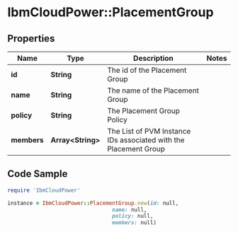 # IbmCloudPower::PlacementGroup

## Properties

Name | Type | Description | Notes
------------ | ------------- | ------------- | -------------
**id** | **String** | The id of the Placement Group | 
**name** | **String** | The name of the Placement Group | 
**policy** | **String** | The Placement Group Policy | 
**members** | **Array&lt;String&gt;** | The List of PVM Instance IDs associated with the Placement Group | 

## Code Sample

```ruby
require 'IbmCloudPower'

instance = IbmCloudPower::PlacementGroup.new(id: null,
                                 name: null,
                                 policy: null,
                                 members: null)
```


